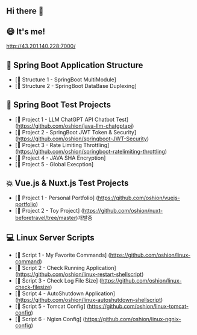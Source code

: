 ## Hi there 👋

<!--
**oshion/oshion** is a ✨ _special_ ✨ repository because its `README.md` (this file) appears on your GitHub profile.

Here are some ideas to get you started:

- 🔭 I’m currently working on ...
- 🌱 I’m currently learning ...
- 👯 I’m looking to collaborate on ...
- 🤔 I’m looking for help with ...
- 💬 Ask me about ...
- 📫 How to reach me: ...
- 😄 Pronouns: ...
- ⚡ Fun fact: ...
-->

## 😄 It's me!
http://43.201.140.228:7000/

## 🚀 Spring Boot Application Structure
- [🔗 Structure 1 - SpringBoot MultiModule]
- [🔗 Structure 2 - SpringBoot DataBase Duplexing]

## 🌟 Spring Boot Test Projects
- [🔗 Project 1 - LLM ChatGPT API Chatbot Test] (https://github.com/oshion/java-llm-chatgptapi)
- [🔗 Project 2 - SpringBoot JWT Token & Security] (https://github.com/oshion/springboot-JWT-Security)
- [🔗 Project 3 - Rate Limiting Throttling] (https://github.com/oshion/springboot-ratelimiting-throttling)
- [🔗 Project 4 - JAVA SHA Encryption]
- [🔗 Project 5 - Global Execption]


## 💥 Vue.js & Nuxt.js Test Projects
- [🔗 Project 1 - Personal Portfolio] (https://github.com/oshion/vuejs-portfolio)
- [🔗 Project 2 - Toy Project] (https://github.com/oshion/nuxt-beforetravel/tree/master)개발중

## 💻 Linux Server Scripts
- [🔗 Script 1 - My Favorite Commands] (https://github.com/oshion/linux-command)
- [🔗 Script 2 - Check Running Application] (https://github.com/oshion/linux-restart-shellscript)
- [🔗 Script 3 - Check Log File Size] (https://github.com/oshion/linux-check-filesize)
- [🔗 Script 4 - AutoShutdown Application] (https://github.com/oshion/linux-autoshutdown-shellscript)
- [🔗 Script 5 - Tomcat Config] (https://github.com/oshion/linux-tomcat-config)
- [🔗 Script 6 - Ngixn Config] (https://github.com/oshion/linux-ngnix-config)
